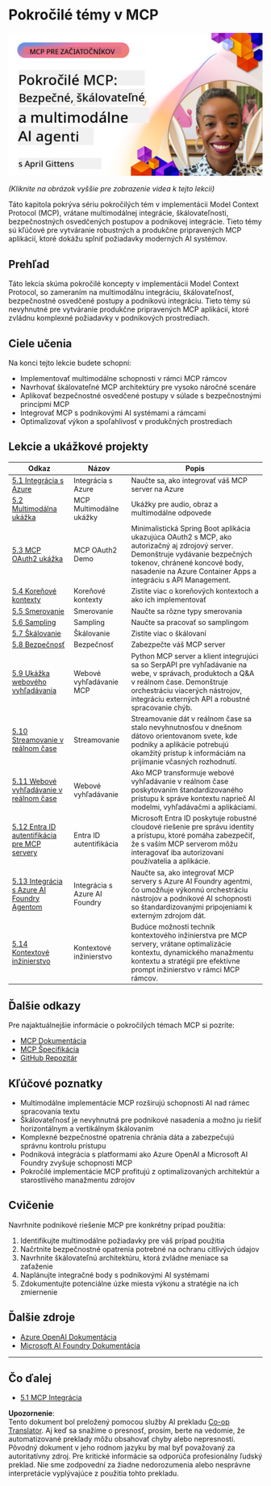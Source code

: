 <!--
CO_OP_TRANSLATOR_METADATA:
{
  "original_hash": "d204bc94ea6027d06a703b21b711ca57",
  "translation_date": "2025-08-18T15:27:57+00:00",
  "source_file": "05-AdvancedTopics/README.md",
  "language_code": "sk"
}
-->
# Pokročilé témy v MCP

[![Pokročilé MCP: Bezpečné, škálovateľné a multimodálne AI agenti](../../../translated_images/06.42259eaf91fccfc6d06ef1c126c9db04bbff9e5f60a87b782a2ec2616163142f.sk.png)](https://youtu.be/4yjmGvJzYdY)

_(Kliknite na obrázok vyššie pre zobrazenie videa k tejto lekcii)_

Táto kapitola pokrýva sériu pokročilých tém v implementácii Model Context Protocol (MCP), vrátane multimodálnej integrácie, škálovateľnosti, bezpečnostných osvedčených postupov a podnikovej integrácie. Tieto témy sú kľúčové pre vytváranie robustných a produkčne pripravených MCP aplikácií, ktoré dokážu splniť požiadavky moderných AI systémov.

## Prehľad

Táto lekcia skúma pokročilé koncepty v implementácii Model Context Protocol, so zameraním na multimodálnu integráciu, škálovateľnosť, bezpečnostné osvedčené postupy a podnikovú integráciu. Tieto témy sú nevyhnutné pre vytváranie produkčne pripravených MCP aplikácií, ktoré zvládnu komplexné požiadavky v podnikových prostrediach.

## Ciele učenia

Na konci tejto lekcie budete schopní:

- Implementovať multimodálne schopnosti v rámci MCP rámcov
- Navrhovať škálovateľné MCP architektúry pre vysoko náročné scenáre
- Aplikovať bezpečnostné osvedčené postupy v súlade s bezpečnostnými princípmi MCP
- Integrovať MCP s podnikovými AI systémami a rámcami
- Optimalizovať výkon a spoľahlivosť v produkčných prostrediach

## Lekcie a ukážkové projekty

| Odkaz | Názov | Popis |
|-------|-------|-------|
| [5.1 Integrácia s Azure](./mcp-integration/README.md) | Integrácia s Azure | Naučte sa, ako integrovať váš MCP server na Azure |
| [5.2 Multimodálna ukážka](./mcp-multi-modality/README.md) | MCP Multimodálne ukážky | Ukážky pre audio, obraz a multimodálne odpovede |
| [5.3 MCP OAuth2 ukážka](../../../05-AdvancedTopics/mcp-oauth2-demo) | MCP OAuth2 Demo | Minimalistická Spring Boot aplikácia ukazujúca OAuth2 s MCP, ako autorizačný aj zdrojový server. Demonštruje vydávanie bezpečných tokenov, chránené koncové body, nasadenie na Azure Container Apps a integráciu s API Management. |
| [5.4 Koreňové kontexty](./mcp-root-contexts/README.md) | Koreňové kontexty | Zistite viac o koreňových kontextoch a ako ich implementovať |
| [5.5 Smerovanie](./mcp-routing/README.md) | Smerovanie | Naučte sa rôzne typy smerovania |
| [5.6 Sampling](./mcp-sampling/README.md) | Sampling | Naučte sa pracovať so samplingom |
| [5.7 Škálovanie](./mcp-scaling/README.md) | Škálovanie | Zistite viac o škálovaní |
| [5.8 Bezpečnosť](./mcp-security/README.md) | Bezpečnosť | Zabezpečte váš MCP server |
| [5.9 Ukážka webového vyhľadávania](./web-search-mcp/README.md) | Webové vyhľadávanie MCP | Python MCP server a klient integrujúci sa so SerpAPI pre vyhľadávanie na webe, v správach, produktoch a Q&A v reálnom čase. Demonštruje orchestráciu viacerých nástrojov, integráciu externých API a robustné spracovanie chýb. |
| [5.10 Streamovanie v reálnom čase](./mcp-realtimestreaming/README.md) | Streamovanie | Streamovanie dát v reálnom čase sa stalo nevyhnutnosťou v dnešnom dátovo orientovanom svete, kde podniky a aplikácie potrebujú okamžitý prístup k informáciám na prijímanie včasných rozhodnutí. |
| [5.11 Webové vyhľadávanie v reálnom čase](./mcp-realtimesearch/README.md) | Webové vyhľadávanie | Ako MCP transformuje webové vyhľadávanie v reálnom čase poskytovaním štandardizovaného prístupu k správe kontextu naprieč AI modelmi, vyhľadávačmi a aplikáciami. |
| [5.12 Entra ID autentifikácia pre MCP servery](./mcp-security-entra/README.md) | Entra ID autentifikácia | Microsoft Entra ID poskytuje robustné cloudové riešenie pre správu identity a prístupu, ktoré pomáha zabezpečiť, že s vaším MCP serverom môžu interagovať iba autorizovaní používatelia a aplikácie. |
| [5.13 Integrácia s Azure AI Foundry Agentom](./mcp-foundry-agent-integration/README.md) | Integrácia s Azure AI Foundry | Naučte sa, ako integrovať MCP servery s Azure AI Foundry agentmi, čo umožňuje výkonnú orchestráciu nástrojov a podnikové AI schopnosti so štandardizovanými pripojeniami k externým zdrojom dát. |
| [5.14 Kontextové inžinierstvo](./mcp-contextengineering/README.md) | Kontextové inžinierstvo | Budúce možnosti techník kontextového inžinierstva pre MCP servery, vrátane optimalizácie kontextu, dynamického manažmentu kontextu a stratégií pre efektívne prompt inžinierstvo v rámci MCP rámcov. |

## Ďalšie odkazy

Pre najaktuálnejšie informácie o pokročilých témach MCP si pozrite:
- [MCP Dokumentácia](https://modelcontextprotocol.io/)
- [MCP Špecifikácia](https://spec.modelcontextprotocol.io/)
- [GitHub Repozitár](https://github.com/modelcontextprotocol)

## Kľúčové poznatky

- Multimodálne implementácie MCP rozširujú schopnosti AI nad rámec spracovania textu
- Škálovateľnosť je nevyhnutná pre podnikové nasadenia a možno ju riešiť horizontálnym a vertikálnym škálovaním
- Komplexné bezpečnostné opatrenia chránia dáta a zabezpečujú správnu kontrolu prístupu
- Podniková integrácia s platformami ako Azure OpenAI a Microsoft AI Foundry zvyšuje schopnosti MCP
- Pokročilé implementácie MCP profitujú z optimalizovaných architektúr a starostlivého manažmentu zdrojov

## Cvičenie

Navrhnite podnikové riešenie MCP pre konkrétny prípad použitia:

1. Identifikujte multimodálne požiadavky pre váš prípad použitia
2. Načrtnite bezpečnostné opatrenia potrebné na ochranu citlivých údajov
3. Navrhnite škálovateľnú architektúru, ktorá zvládne meniace sa zaťaženie
4. Naplánujte integračné body s podnikovými AI systémami
5. Zdokumentujte potenciálne úzke miesta výkonu a stratégie na ich zmiernenie

## Ďalšie zdroje

- [Azure OpenAI Dokumentácia](https://learn.microsoft.com/en-us/azure/ai-services/openai/)
- [Microsoft AI Foundry Dokumentácia](https://learn.microsoft.com/en-us/ai-services/)

---

## Čo ďalej

- [5.1 MCP Integrácia](./mcp-integration/README.md)

**Upozornenie**:  
Tento dokument bol preložený pomocou služby AI prekladu [Co-op Translator](https://github.com/Azure/co-op-translator). Aj keď sa snažíme o presnosť, prosím, berte na vedomie, že automatizované preklady môžu obsahovať chyby alebo nepresnosti. Pôvodný dokument v jeho rodnom jazyku by mal byť považovaný za autoritatívny zdroj. Pre kritické informácie sa odporúča profesionálny ľudský preklad. Nie sme zodpovední za žiadne nedorozumenia alebo nesprávne interpretácie vyplývajúce z použitia tohto prekladu.